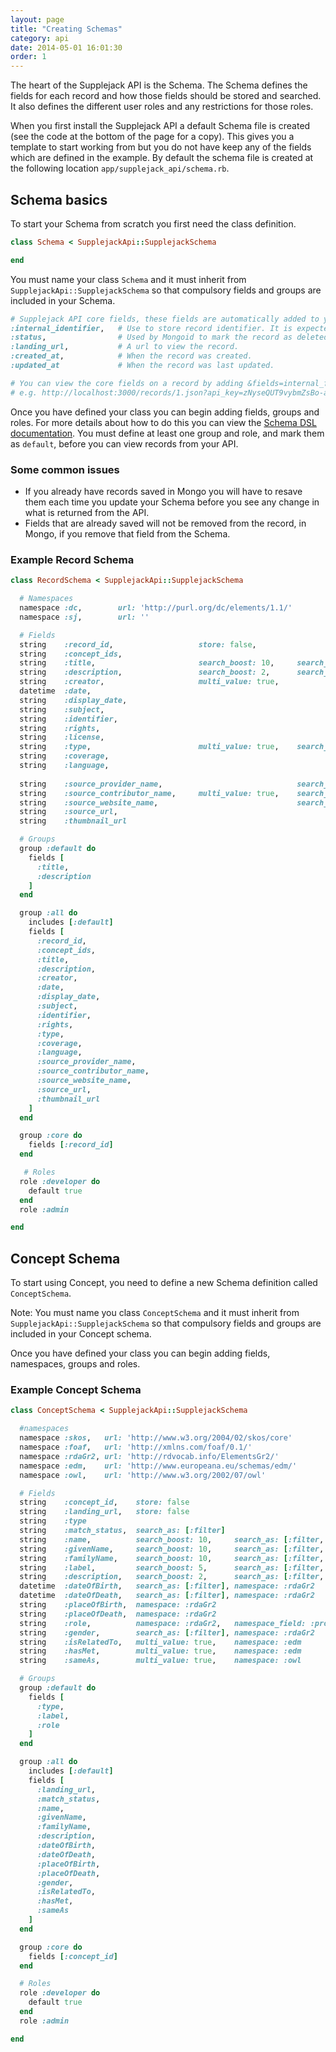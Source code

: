 ```yaml
---
layout: page
title: "Creating Schemas"
category: api
date: 2014-05-01 16:01:30
order: 1
---
```


The heart of the Supplejack API is the Schema. The Schema defines the fields for each record and how those fields should be stored and searched. It also defines the different user roles and any restrictions for those roles.

When you first install the Supplejack API a default Schema file is created (see the code at the bottom of the page for a copy). This gives you a template to start working from but you do not have keep any of the fields which are defined in the example. By default the schema file is created at the following location `app/supplejack_api/schema.rb`.

## Schema basics

To start your Schema from scratch you first need the class definition.

```ruby
class Schema < SupplejackApi::SupplejackSchema

end
```

You must name your class `Schema` and it must inherit from `SupplejackApi::SupplejackSchema` so that compulsory fields and groups are included in your Schema.

```ruby
# Supplejack API core fields, these fields are automatically added to your Schema.
:internal_identifier,   # Use to store record identifier. It is expected that you would create this value.
:status,                # Used by Mongoid to mark the record as deleted.
:landing_url,           # A url to view the record.
:created_at,            # When the record was created.
:updated_at             # When the record was last updated.

# You can view the core fields on a record by adding &fields=internal_fields to a request
# e.g. http://localhost:3000/records/1.json?api_key=zNyseQUT9vybmZsBo-af&fields=internal_fields
```

Once you have defined your class you can begin adding fields, groups and roles. For more details about how to do this you can view the [Schema DSL documentation](supplejack/api/schema-dsl-domain-specific-language.html). You must define at least one group and role, and mark them as `default`, before you can view records from your API.

### Some common issues

* If you already have records saved in Mongo you will have to resave them each time you update your Schema before you see any change in what is returned from the API. 
* Fields that are already saved will not be removed from the record, in Mongo, if you remove that field from the Schema.


### Example Record Schema
```ruby 
class RecordSchema < SupplejackApi::SupplejackSchema

  # Namespaces
  namespace :dc,        url: 'http://purl.org/dc/elements/1.1/'
  namespace :sj,        url: ''

  # Fields
  string    :record_id,                   store: false,                                           namespace: :sj
  string    :concept_ids,                                                                         namespace: :sj
  string    :title,                       search_boost: 10,     search_as: [:filter, :fulltext],  namespace: :dc
  string    :description,                 search_boost: 2,      search_as: [:filter, :fulltext],  namespace: :dc
  string    :creator,                     multi_value: true,                                      namespace: :dc
  datetime  :date,                                                                                namespace: :dc
  string    :display_date,                                                                        namespace: :dc
  string    :subject,                                                                             namespace: :dc
  string    :identifier,                                                                          namespace: :dc
  string    :rights,                                                                              namespace: :dc
  string    :license,                                                                             namespace: :dc
  string    :type,                        multi_value: true,    search_as: [:filter, :fulltext],  namespace: :dc
  string    :coverage,                                                                            namespace: :dc
  string    :language,                                                                            namespace: :dc
        
  string    :source_provider_name,                              search_as: [:filter, :fulltext],  namespace: :sj
  string    :source_contributor_name,     multi_value: true,    search_as: [:filter, :fulltext],  namespace: :sj
  string    :source_website_name,                               search_as: [:filter, :fulltext],  namespace: :sj
  string    :source_url,                                                                          namespace: :sj
  string    :thumbnail_url

  # Groups
  group :default do
    fields [
      :title,
      :description
    ]
  end

  group :all do
    includes [:default]
    fields [
      :record_id,
      :concept_ids,
      :title,
      :description,
      :creator,
      :date,
      :display_date,
      :subject,
      :identifier,
      :rights,
      :type,
      :coverage,
      :language,
      :source_provider_name,
      :source_contributor_name,
      :source_website_name,
      :source_url,
      :thumbnail_url
    ]
  end

  group :core do
    fields [:record_id]
  end

   # Roles
  role :developer do
    default true
  end
  role :admin

end
```

## Concept Schema ##

To start using Concept, you need to define a new Schema definition called `ConceptSchema`.

Note: You must name you class `ConceptSchema` and it must inherit from `SupplejackApi::SupplejackSchema` so that compulsory fields and groups are included in your Concept schema.

Once you have defined your class you can begin adding fields, namespaces, groups and roles.

### Example Concept Schema ###

```ruby
class ConceptSchema < SupplejackApi::SupplejackSchema

  #namespaces
  namespace :skos,   url: 'http://www.w3.org/2004/02/skos/core'
  namespace :foaf,   url: 'http://xmlns.com/foaf/0.1/'
  namespace :rdaGr2, url: 'http://rdvocab.info/ElementsGr2/'
  namespace :edm,    url: 'http://www.europeana.eu/schemas/edm/'
  namespace :owl,    url: 'http://www.w3.org/2002/07/owl'

  # Fields
  string    :concept_id,    store: false
  string    :landing_url,   store: false
  string    :type
  string    :match_status,  search_as: [:filter]
  string    :name,          search_boost: 10,     search_as: [:filter, :fulltext], namespace: :foaf
  string    :givenName,     search_boost: 10,     search_as: [:filter, :fulltext], namespace: :foaf
  string    :familyName,    search_boost: 10,     search_as: [:filter, :fulltext], namespace: :foaf
  string    :label,         search_boost: 5,      search_as: [:filter, :fulltext], namespace: :skos, namespace_field: :prefLabel
  string    :description,   search_boost: 2,      search_as: [:filter, :fulltext], namespace: :rdaGr2, namespace_field: :biographicalInformation
  datetime  :dateOfBirth,   search_as: [:filter], namespace: :rdaGr2
  datetime  :dateOfDeath,   search_as: [:filter], namespace: :rdaGr2
  string    :placeOfBirth,  namespace: :rdaGr2  
  string    :placeOfDeath,  namespace: :rdaGr2  
  string    :role,          namespace: :rdaGr2,   namespace_field: :professionOrOccupation
  string    :gender,        search_as: [:filter], namespace: :rdaGr2
  string    :isRelatedTo,   multi_value: true,    namespace: :edm
  string    :hasMet,        multi_value: true,    namespace: :edm
  string    :sameAs,        multi_value: true,    namespace: :owl

  # Groups
  group :default do
    fields [
      :type,
      :label,
      :role
    ]
  end

  group :all do
    includes [:default]
    fields [
      :landing_url,
      :match_status,
      :name,
      :givenName,
      :familyName,
      :description,
      :dateOfBirth,
      :dateOfDeath,
      :placeOfBirth,
      :placeOfDeath,
      :gender,
      :isRelatedTo,
      :hasMet,
      :sameAs
    ]
  end

  group :core do
    fields [:concept_id]
  end

  # Roles
  role :developer do
    default true
  end
  role :admin

end
```
